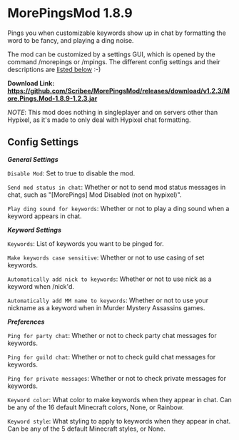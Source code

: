 # MorePingsMod 1.8.9
Pings you when customizable keywords show up in chat by formatting the word to be fancy, and playing a ding noise.

The mod can be customized by a settings GUI, which is opened by the command /morepings or /mpings. The different config settings and their descriptions are [listed below](https://github.com/Scribee/MorePingsMod#config-settings) :-)

**Download Link: https://github.com/Scribee/MorePingsMod/releases/download/v1.2.3/More.Pings.Mod-1.8.9-1.2.3.jar**

_NOTE_: This mod does nothing in singleplayer and on servers other than Hypixel, as it's made to only deal with Hypixel chat formatting.

## Config Settings

**_General Settings_**

`Disable Mod`: Set to true to disable the mod.

`Send mod status in chat`: Whether or not to send mod status messages in chat, such as "[MorePings] Mod Disabled (not on hypixel)".

`Play ding sound for keywords`: Whether or not to play a ding sound when a keyword appears in chat.


**_Keyword Settings_**

`Keywords`: List of keywords you want to be pinged for.

`Make keywords case sensitive`: Whether or not to use casing of set keywords.

`Automatically add nick to keywords`: Whether or not to use nick as a keyword when /nick'd.

`Automatically add MM name to keywords`: Whether or not to use your nickname as a keyword when in Murder Mystery Assassins games.


**_Preferences_**

`Ping for party chat`: Whether or not to check party chat messages for keywords.

`Ping for guild chat`: Whether or not to check guild chat messages for keywords.

`Ping for private messages`: Whether or not to check private messages for keywords.

`Keyword color`: What color to make keywords when they appear in chat. Can be any of the 16 default Minecraft colors, None, or Rainbow.

`Keyword style`: What styling to apply to keywords when they appear in chat. Can be any of the 5 default Minecraft styles, or None.
